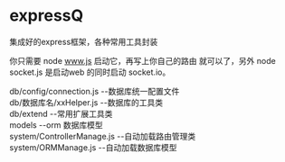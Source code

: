 # expressQ
集成好的express框架，各种常用工具封装<br />

你只需要 node www.js 启动它，再写上你自己的路由 就可以了，另外 node socket.js 是启动web 的同时启动 socket.io。


db/config/connection.js     --数据库统一配置文件<br />
db/数据库名/xxHelper.js     --数据库的工具类<br />
db/extend                   --常用扩展工具类<br />
models                      --orm 数据库模型<br />
system/ControllerManage.js  --自动加载路由管理类<br />
system/ORMManage.js         --自动加载数据库模型<br />
